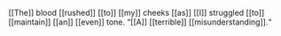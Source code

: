 [[The]] blood [[rushed]] [[to]] [[my]] cheeks [[as]] [[I]] struggled [[to]] [[maintain]] [[an]] [[even]] tone. “[[A]] [[terrible]] [[misunderstanding]].“ 